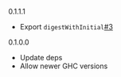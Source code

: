 0.1.1.1
* Export `digestWithInitial`[#3](https://github.com/MichaelXavier/crc/pull/3)

0.1.0.0
* Update deps
* Allow newer GHC versions
